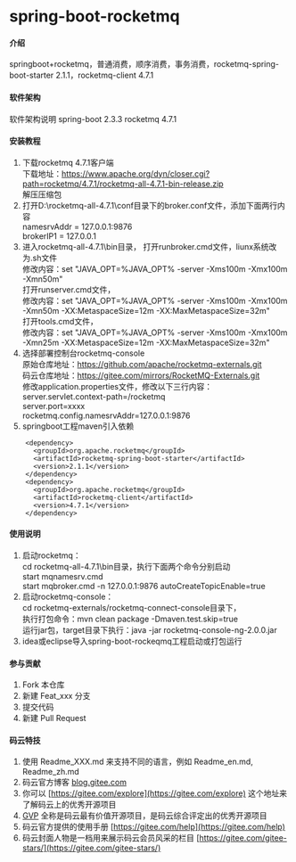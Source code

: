 
# spring-boot-rocketmq

#### 介绍
springboot+rocketmq，普通消费，顺序消费，事务消费，rocketmq-spring-boot-starter 2.1.1，rocketmq-client 4.7.1

#### 软件架构
软件架构说明
spring-boot 2.3.3
rocketmq 4.7.1

#### 安装教程

1.  下载rocketmq 4.7.1客户端  
    下载地址：https://www.apache.org/dyn/closer.cgi?path=rocketmq/4.7.1/rocketmq-all-4.7.1-bin-release.zip  
    解压压缩包  
2.  打开D:\rocketmq-all-4.7.1\conf目录下的broker.conf文件，添加下面两行内容  
    namesrvAddr = 127.0.0.1:9876  
    brokerIP1 = 127.0.0.1  
3.  进入rocketmq-all-4.7.1\bin目录， 
    打开runbroker.cmd文件，liunx系统改为.sh文件  
    修改内容：set "JAVA_OPT=%JAVA_OPT% -server -Xms100m -Xmx100m -Xmn50m"  
    打开runserver.cmd文件，  
    修改内容：set "JAVA_OPT=%JAVA_OPT% -server -Xms100m -Xmx100m -Xmn50m -XX:MetaspaceSize=12m -XX:MaxMetaspaceSize=32m"  
    打开tools.cmd文件，  
    修改内容：set "JAVA_OPT=%JAVA_OPT% -server -Xms100m -Xmx100m -Xmn25m -XX:MetaspaceSize=12m -XX:MaxMetaspaceSize=32m"  
3.  选择部署控制台rocketmq-console  
    原始仓库地址：https://github.com/apache/rocketmq-externals.git  
    码云仓库地址：https://gitee.com/mirrors/RocketMQ-Externals.git  
    修改application.properties文件，修改以下三行内容：  
    server.servlet.context-path=/rocketmq  
    server.port=xxxx  
    rocketmq.config.namesrvAddr=127.0.0.1:9876  
4.  springboot工程maven引入依赖  
    
```
    <dependency>  
      <groupId>org.apache.rocketmq</groupId>  
      <artifactId>rocketmq-spring-boot-starter</artifactId>  
      <version>2.1.1</version>  
    </dependency>  
    <dependency>  
      <groupId>org.apache.rocketmq</groupId>  
      <artifactId>rocketmq-client</artifactId>  
      <version>4.7.1</version>  
    </dependency>
```
  

#### 使用说明
1.  启动rocketmq：  
    cd rocketmq-all-4.7.1\bin目录，执行下面两个命令分别启动  
    start mqnamesrv.cmd  
    start mqbroker.cmd -n 127.0.0.1:9876 autoCreateTopicEnable=true  
2.  启动rocketmq-console：  
    cd rocketmq-externals/rocketmq-connect-console目录下，  
    执行打包命令：mvn clean package -Dmaven.test.skip=true  
    运行jar包，target目录下执行：java -jar rocketmq-console-ng-2.0.0.jar  
3.  idea或eclipse导入spring-boot-rockeqmq工程启动或打包运行  

#### 参与贡献

1.  Fork 本仓库
2.  新建 Feat_xxx 分支
3.  提交代码
4.  新建 Pull Request


#### 码云特技

1.  使用 Readme\_XXX.md 来支持不同的语言，例如 Readme\_en.md, Readme\_zh.md
2.  码云官方博客 [blog.gitee.com](https://blog.gitee.com)
3.  你可以 [https://gitee.com/explore](https://gitee.com/explore) 这个地址来了解码云上的优秀开源项目
4.  [GVP](https://gitee.com/gvp) 全称是码云最有价值开源项目，是码云综合评定出的优秀开源项目
5.  码云官方提供的使用手册 [https://gitee.com/help](https://gitee.com/help)
6.  码云封面人物是一档用来展示码云会员风采的栏目 [https://gitee.com/gitee-stars/](https://gitee.com/gitee-stars/)


